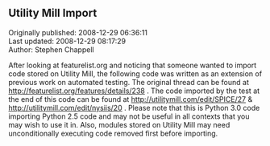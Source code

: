 ## Utility Mill Import  
Originally published: 2008-12-29 06:36:11  
Last updated: 2008-12-29 08:17:29  
Author: Stephen Chappell  
  
After looking at featurelist.org and noticing that someone wanted to import code stored on Utility Mill, the following code was written as an extension of previous work on automated testing. The original thread can be found at http://featurelist.org/features/details/238 . The code imported by the test at the end of this code can be found at http://utilitymill.com/edit/SPICE/27 & http://utilitymill.com/edit/nysiis/20 . Please note that this is Python 3.0 code importing Python 2.5 code and may not be useful in all contexts that you may wish to use it in. Also, modules stored on Utility Mill may need unconditionally executing code removed first before importing.